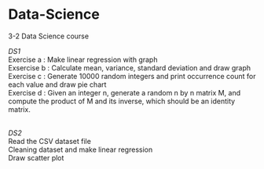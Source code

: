 # Data-Science
3-2 Data Science course

<em>DS1<br></em>
Exercise a : Make linear regression with graph<br>
Exsercise b : Calculate mean, variance, standard deviation and draw graph<br>
Exercise c : Generate 10000 random integers and print occurrence count for each value and draw pie chart<br>
Exercise d : Given an integer n, generate a random n by n matrix M, and compute the product of M and its inverse, which should be an identity matrix.<br><br>


<em>DS2<br></em>
Read the CSV dataset file<br>
Cleaning dataset and make linear regression<br>
Draw scatter plot
